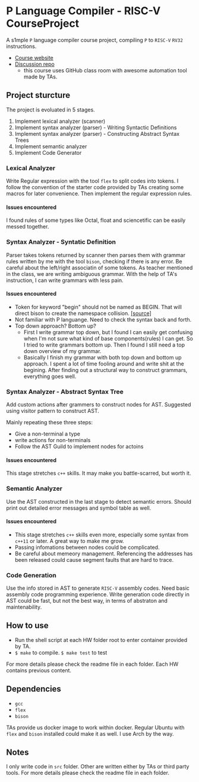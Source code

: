 # P Language Compiler - RISC-V CourseProject
A s1mple `P` language compiler course project, compiling `P` to `RISC-V` `RV32` instructions.
* [Course website](https://compiler-s20.github.io/)
* [Discussion repo](https://github.com/compiler-s20/discussion/)
    * this course uses GitHub class room with awesome automation tool made by TAs.

## Project sturcture
The project is evoluated in 5 stages.
1. Implement lexical analyzer (scanner)
2. Implement syntax analyzer (parser) - Writing Syntactic Definitions
3. Implement syntax analyzer (parser) - Constructing Abstract Syntax Trees
4. Implement semantic analyzer
5. Implement Code Generator

### Lexical Analyzer
Write Regular expression with the tool `flex` to split codes into tokens. I follow the convention of the starter code provided by TAs creating some macros for later convenience. Then implement the regular expression rules.

#### Issues encountered
I found rules of some types like Octal, float and sciencetific can be easily messed together.

### Syntax Analyzer - Syntatic Definition
Parser takes tokens returned by scanner then parses them with grammar rules written by me with the tool `bison`, checking if there is any error. Be careful about the left/right associatin of some tokens. As teacher mentioned in the class, we are writing ambiguous grammar. With the help of TA's instruction, I can write grammars with less pain.

#### Issues encountered
* Token for keyword "begin" should not be named as BEGIN. That will direct bison to create the namespace collision. [[source]](https://bytes.com/topic/c/answers/861576-error-expected-identifier-before-token#post3456702)
* Not familiar with P languange. Need to check the syntax back and forth.
* Top down approach? Bottom up?
  * First I write grammar top down, but I found I can easily get confusing when I'm not sure what kind of base components(rules) I can get. So I tried to write grammars bottom up. Then I found I still need a top down overview of my grammar.
  * Basically I finish my grammar with both top down and bottom up approach. I spent a lot of time fooling around and write shit at the begining. After finding out a structural way to construct grammars, everything goes well.

### Syntax Analyzer - Abstract Syntax Tree
Add custom actions after grammers to construct nodes for AST. Suggested using visitor pattern to construct AST.

Mainly repeating these three steps:
* Give a non-terminal a type
* write actions for non-terminals
* Follow the AST Guild to implement nodes for actoins

#### Issues encountered
This stage stretches `c++` skills. It may make you battle-scarred, but worth it.

### Semantic Analyzer
Use the AST constructed in the last stage to detect semantic errors. Should print out detailed error messages and symbol table as well.

#### Issues encountered
* This stage stretches `c++` skills even more, especially some syntax from `c++11` or later. A great way to make me grow.
* Passing infomations between nodes could be complicated.
* Be careful about memeory management. Referencing the addresses has been released could cause segment faults that are hard to trace.

### Code Generation
Use the info stored in AST to generate `RISC-V` assembly codes. Need basic assembly code programming experience. Write generation code directly in AST could be fast, but not the best way, in terms of abstraton and maintenability.

## How to use
* Run the shell script at each HW folder root to enter container provided by TA.
* `$ make` to compile. `$ make test` to test

For more details please check the readme file in each folder. Each HW contains previous content.

## Dependencies
* `gcc`
* `flex`
* `bison`

TAs provide us docker image to work within docker. Regular Ubuntu with `flex` and `bison` installed could make it as well. I use Arch by the way.

## Notes
I only write code in `src` folder. Other are written either by TAs or third party tools. For more details please check the readme file in each folder.
